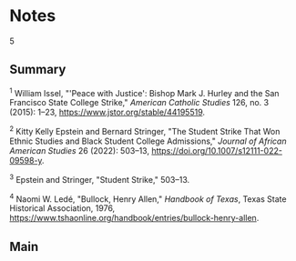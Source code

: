 # Notes

5

## Summary

<a name="1"></a><sup>1</sup> William Issel, "'Peace with Justice': Bishop Mark J. Hurley and the San Francisco State College Strike," *American Catholic Studies* 126, no. 3 (2015): 1–23, https://www.jstor.org/stable/44195519.

<a name="2"></a><sup>2</sup> Kitty Kelly Epstein and Bernard Stringer, "The Student Strike That Won Ethnic Studies and Black Student College Admissions," *Journal of African American Studies* 26 (2022): 503–13, https://doi.org/10.1007/s12111-022-09598-y.

<a name="3"></a><sup>3</sup> Epstein and Stringer, "Student Strike," 503–13.

<a name="4"></a><sup>4</sup> Naomi W. Ledé, "Bullock, Henry Allen," *Handbook of Texas*, Texas State Historical Association, 1976, https://www.tshaonline.org/handbook/entries/bullock-henry-allen.

## Main 

